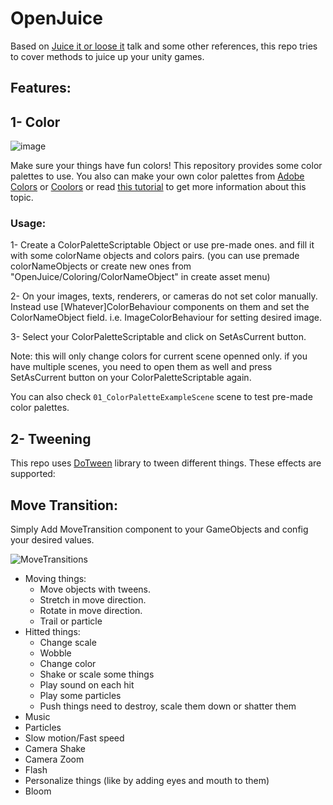 # OpenJuice

Based on [Juice it or loose it](https://www.youtube.com/watch?v=Fy0aCDmgnxg) talk and some other references, this repo tries to cover methods to juice up your unity games.

## Features:

## 1- Color

![image](https://git.cafebazaar.ir/omid.saadat/openjuice/uploads/982cd0b01ead0d7971f793a9521f0fa7/image.png)

Make sure your things have fun colors!
This repository provides some color palettes to use.
You also can make your own color palettes from [Adobe Colors](https://color.adobe.com/create/color-wheel) or [Coolors](https://coolors.co/palettes/popular) or read [this tutorial](https://gamedevelopment.tutsplus.com/articles/picking-a-color-palette-for-your-games-artwork--gamedev-1174) to get more information about this topic.

### Usage:

1- Create a ColorPaletteScriptable Object or use pre-made ones. and fill it with some colorName objects and colors pairs. (you can use premade colorNameObjects or create new ones from "OpenJuice/Coloring/ColorNameObject" in create asset menu)

2- On your images, texts, renderers, or cameras do not set color manually. Instead use [Whatever]ColorBehaviour components on them and set the ColorNameObject field. i.e. ImageColorBehaviour for setting desired image.

3- Select your ColorPaletteScriptable and click on SetAsCurrent button.

Note: this will only change colors for current scene openned only. if you have multiple scenes, you need to open them as well and press SetAsCurrent button on your ColorPaletteScriptable again.

You can also check `01_ColorPaletteExampleScene` scene to test pre-made color palettes.

## 2- Tweening

This repo uses [DoTween](http://dotween.demigiant.com/inde) library to tween different things.
These effects are supported:

## Move Transition:

Simply Add MoveTransition component to your GameObjects and config your desired values.

![MoveTransitions](https://git.cafebazaar.ir/omid.saadat/openjuice/uploads/a8d4ff0a1d6a902bebeabd43568f9fa8/MoveTransitions.gif)

- Moving things:
  - Move objects with tweens.
  - Stretch in move direction.
  - Rotate in move direction.
  - Trail or particle
- Hitted things:
  - Change scale
  - Wobble
  - Change color
  - Shake or scale some things
  - Play sound on each hit
  - Play some particles
  - Push things need to destroy, scale them down or shatter them
- Music
- Particles
- Slow motion/Fast speed
- Camera Shake
- Camera Zoom
- Flash
- Personalize things (like by adding eyes and mouth to them)
- Bloom
